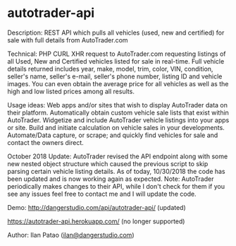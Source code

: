 # autotrader-api

Description:
REST API which pulls all vehicles (used, new and certified) for sale with full details from AutoTrader.com

Technical:
PHP CURL XHR request to AutoTrader.com requesting listings of all Used, New and Certified vehicles listed for sale in real-time. Full vehicle details returned includes year, make, model, trim, color, VIN, condition, seller's name, seller's e-mail, seller's phone number, listing ID and vehicle images. You can even obtain the average price for all vehicles as well as the high and low listed prices among all results.

Usage ideas:
Web apps and/or sites that wish to display AutoTrader data on their platform.
Automatically obtain custom vehicle sale lists that exist within AutoTrader.
Widgetize and include AutoTrader vehicle listings into your apps or site.
Build and initiate calculation on vehicle sales in your developments.
Automate/Data capture, or scrape; and quickly find vehicles for sale and contact the owners direct.

October 2018 Update:
AutoTrader revised the API endpoint along with some new nested object structure which caused the previous script to skip parsing certain vehicle listing details. As of today, 10/30/2018 the code has been updated and is now working again as expected. Note: AutoTrader periodically makes changes to their API, while I don't check for them if you see any issues feel free to contact me and I will update the code.

Demo:
http://dangerstudio.com/api/autotrader-api/ (updated)

https://autotrader-api.herokuapp.com/ (no longer supported)

Author:
Ilan Patao (ilan@dangerstudio.com)
